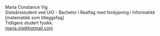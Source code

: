 Maria Constance Vig  
Sisteårsstudent ved UiO - Bachelor i Realfag med fordypning i Informatikk [matematikk som tilleggsfag]  
Tidligere studert fysikk.  
maria.vig@hotmail.com  

